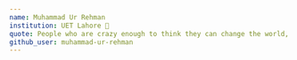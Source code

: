 ```yaml
---
name: Muhammad Ur Rehman 
institution: UET Lahore 🚩 
quote: People who are crazy enough to think they can change the world, are the ones who do. – Rob Siltanen
github_user: muhammad-ur-rehman
---
```


